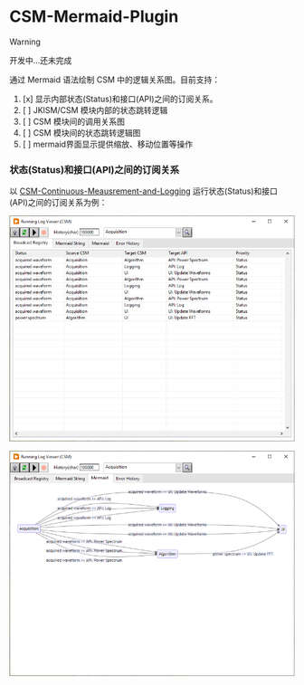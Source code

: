 # CSM-Mermaid-Plugin

> [!WARNING]
> 开发中...还未完成

通过 Mermaid 语法绘制 CSM 中的逻辑关系图。目前支持：

1. [x] 显示内部状态(Status)和接口(API)之间的订阅关系。
2. [ ] JKISM/CSM 模块内部的状态跳转逻辑
3. [ ] CSM 模块间的调用关系图
4. [ ] CSM 模块间的状态跳转逻辑图
5. [ ] mermaid界面显示提供缩放、移动位置等操作

### 状态(Status)和接口(API)之间的订阅关系

以 [CSM-Continuous-Meausrement-and-Logging](https://github.com/NEVSTOP-LAB/CSM-Continuous-Meausrement-and-Logging) 运行状态(Status)和接口(API)之间的订阅关系为例：

![状态(Status)和接口(API)之间的订阅关系.table](./.doc/1.png)

![状态(Status)和接口(API)之间的订阅关系.mermaid](./.doc/2.png)
